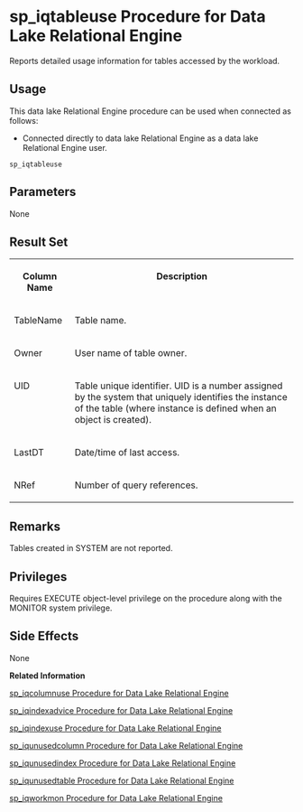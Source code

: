 <!-- loioa5bae03284f210159da88fd013c0d1ee -->

# sp\_iqtableuse Procedure for Data Lake Relational Engine

Reports detailed usage information for tables accessed by the workload.



<a name="loioa5bae03284f210159da88fd013c0d1ee__section_umy_gqn_14b"/>

## Usage

This data lake Relational Engine procedure can be used when connected as follows:

-   Connected directly to data lake Relational Engine as a data lake Relational Engine user.



```
sp_iqtableuse
```



<a name="loioa5bae03284f210159da88fd013c0d1ee__section_tkv_5w3_yyb"/>

## Parameters

None



<a name="loioa5bae03284f210159da88fd013c0d1ee__section_z4k_lsm_nbb"/>

## Result Set


<table>
<tr>
<th valign="top">

Column Name

</th>
<th valign="top">

Description

</th>
</tr>
<tr>
<td valign="top">

TableName

</td>
<td valign="top">

Table name.

</td>
</tr>
<tr>
<td valign="top">

Owner

</td>
<td valign="top">

User name of table owner.

</td>
</tr>
<tr>
<td valign="top">

UID

</td>
<td valign="top">

Table unique identifier. UID is a number assigned by the system that uniquely identifies the instance of the table \(where instance is defined when an object is created\).

</td>
</tr>
<tr>
<td valign="top">

LastDT

</td>
<td valign="top">

Date/time of last access.

</td>
</tr>
<tr>
<td valign="top">

NRef

</td>
<td valign="top">

Number of query references.

</td>
</tr>
</table>



<a name="loioa5bae03284f210159da88fd013c0d1ee__iq_refbb_1813"/>

## Remarks

Tables created in SYSTEM are not reported.



<a name="loioa5bae03284f210159da88fd013c0d1ee__iq_refbb_1812"/>

## Privileges

Requires EXECUTE object-level privilege on the procedure along with the MONITOR system privilege.



## Side Effects

None

**Related Information**  


[sp\_iqcolumnuse Procedure for Data Lake Relational Engine](sp-iqcolumnuse-procedure-for-data-lake-relational-engine-a59fb88.md "Reports detailed usage information for columns accessed by the workload.")

[sp\_iqindexadvice Procedure for Data Lake Relational Engine](sp-iqindexadvice-procedure-for-data-lake-relational-engine-a5ab8bc.md "Displays stored index advice messages. Optionally clears advice storage.")

[sp\_iqindexuse Procedure for Data Lake Relational Engine](sp-iqindexuse-procedure-for-data-lake-relational-engine-a5ae206.md "Reports detailed usage information for secondary (non-FP) indexes accessed by the workload.")

[sp\_iqunusedcolumn Procedure for Data Lake Relational Engine](sp-iqunusedcolumn-procedure-for-data-lake-relational-engine-a5bbef3.md "Reports columns that were not referenced by the workload.")

[sp\_iqunusedindex Procedure for Data Lake Relational Engine](sp-iqunusedindex-procedure-for-data-lake-relational-engine-a5bc6ce.md "Reports secondary (non-FP) indexes that were not referenced by the workload.")

[sp\_iqunusedtable Procedure for Data Lake Relational Engine](sp-iqunusedtable-procedure-for-data-lake-relational-engine-a5bced3.md "Reports tables that were not referenced by the workload.")

[sp\_iqworkmon Procedure for Data Lake Relational Engine](sp-iqworkmon-procedure-for-data-lake-relational-engine-a5c13d2.md "Controls collection of workload monitor usage information, and reports monitoring collection status. sp_iqworkmon collects information only for queries (SQL statements containing a FROM clause). You cannot use sp_iqworkmon for INSERT or LOAD statements.")

